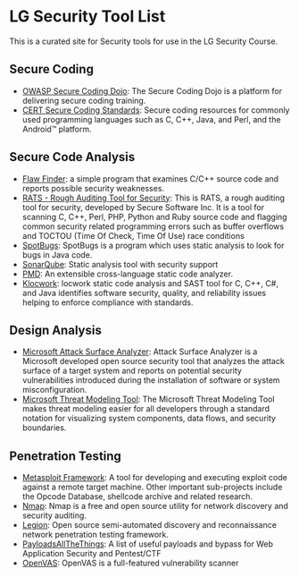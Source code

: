 # LG Security Tool List
This is a curated site for Security tools for use in the LG Security Course. 

## Secure Coding
* [OWASP Secure Coding Dojo](https://github.com/OWASP/SecureCodingDojo): The Secure Coding Dojo is a platform for delivering secure coding training.
* [CERT Secure Coding
  Standards](https://wiki.sei.cmu.edu/confluence/display/seccode): Secure coding
  resources for commonly used programming languages such as C, C++, Java, and Perl, and the Android™ platform.

## Secure Code Analysis
  * [Flaw Finder](https://dwheeler.com/flawfinder): a simple program that examines C/C++ source code and reports possible security weaknesses.
  * [RATS - Rough Auditing Tool for
    Security](https://github.com/andrew-d/rough-auditing-tool-for-security): This is RATS, a rough auditing tool for security, developed by Secure
Software Inc.  It is a tool for scanning C, C++, Perl, PHP, Python 
and Ruby source code and flagging common security related programming
errors such as buffer overflows and TOCTOU (Time Of Check, Time Of
Use) race conditions
* [SpotBugs](https://spotbugs.github.io/): SpotBugs is a program which uses static analysis to look for bugs in Java code.
* [SonarQube](https://www.sonarqube.org/features/security): Static analysis tool
  with security support
* [PMD](https://pmd.github.io): An extensible cross-language static code analyzer.
* [Klocwork](https://www.perforce.com/products/klocwork): locwork static code analysis and SAST tool for C, C++, C#, and Java identifies software security, quality, and reliability issues helping to enforce compliance with standards.

## Design Analysis
 * [Microsoft Attack Surface Analyzer](https://github.com/Microsoft/AttackSurfaceAnalyzer): Attack Surface Analyzer is a Microsoft developed open source security tool that analyzes the attack surface of a target system and reports on potential security vulnerabilities introduced during the installation of software or system misconfiguration.
 *  [Microsoft Threat Modeling Tool](https://aka.ms/threatmodelingtool): The Microsoft Threat Modeling Tool makes threat modeling easier for all developers through a standard notation for visualizing system components, data flows, and security boundaries.
  
## Penetration Testing
* [Metasploit Framework](https://github.com/rapid7/metasploit-framework): A tool for developing and executing exploit code against a remote target machine. Other important sub-projects include the Opcode Database, shellcode archive and related research.
* [Nmap](https://nmap.org): Nmap is a free and open source utility for network discovery and security auditing.
* [Legion](https://github.com/GoVanguard/legion): Open source semi-automated discovery and reconnaissance network penetration testing framework.
* [PayloadsAllTheThings](https://github.com/swisskyrepo/PayloadsAllTheThings): A list of useful payloads and bypass for Web Application Security and Pentest/CTF
* [OpenVAS](https://www.openvas.org/): OpenVAS is a full-featured vulnerability scanner

